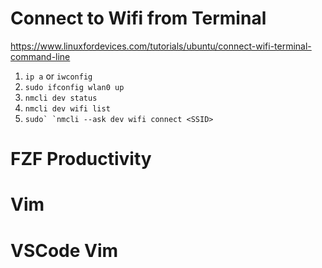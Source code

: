 # Connect to Wifi from Terminal
https://www.linuxfordevices.com/tutorials/ubuntu/connect-wifi-terminal-command-line
1. `ip a` or `iwconfig`
2. `sudo ifconfig wlan0 up`
3. `nmcli dev status`
4. `nmcli dev wifi list`
5. ``sudo` `nmcli --ask dev wifi connect <SSID>``


# FZF Productivity

# Vim

# VSCode Vim